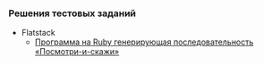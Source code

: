### Решения тестовых заданий

* Flatstack
  * [Программа на Ruby генерирующая последовательность «Посмотри-и-скажи»](flatstack/look_and_say)

